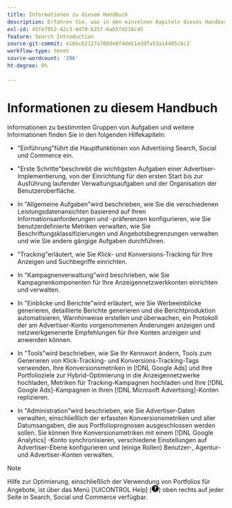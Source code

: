 ```yaml
---
title: Informationen zu diesem Handbuch
description: Erfahren Sie, was in den einzelnen Kapiteln dieses Handbuchs behandelt wird.
exl-id: 45fe7952-42c3-4479-b25f-6ab5fd218c45
feature: Search Introduction
source-git-commit: e16bc62127a708de8f4deb1eddfa53a14405cbc2
workflow-type: tm+mt
source-wordcount: '296'
ht-degree: 0%

---
```


# Informationen zu diesem Handbuch

Informationen zu bestimmten Gruppen von Aufgaben und weitere Informationen finden Sie in den folgenden Hilfekapiteln:

* &quot;Einführung&quot;führt die Hauptfunktionen von Advertising Search, Social und Commerce ein.

* &quot;Erste Schritte&quot;beschreibt die wichtigsten Aufgaben einer Advertiser-Implementierung, von der Einrichtung für den ersten Start bis zur Ausführung laufender Verwaltungsaufgaben und der Organisation der Benutzeroberfläche.

* In &quot;Allgemeine Aufgaben&quot;wird beschrieben, wie Sie die verschiedenen Leistungsdatenansichten basierend auf Ihren Informationsanforderungen und -präferenzen konfigurieren, wie Sie benutzerdefinierte Metriken verwalten, wie Sie Beschriftungsklassifizierungen und Angebotsbegrenzungen verwalten und wie Sie andere gängige Aufgaben durchführen.

* &quot;Tracking&quot;erläutert, wie Sie Klick- und Konversions-Tracking für Ihre Anzeigen und Suchbegriffe einrichten.

* In &quot;Kampagnenverwaltung&quot;wird beschrieben, wie Sie Kampagnenkomponenten für Ihre Anzeigennetzwerkkonten einrichten und verwalten.

* In &quot;Einblicke und Berichte&quot;wird erläutert, wie Sie Werbeeinblicke generieren, detaillierte Berichte generieren und die Berichtproduktion automatisieren, Warnhinweise erstellen und überwachen, ein Protokoll der am Advertiser-Konto vorgenommenen Änderungen anzeigen und netzwerkgenerierte Empfehlungen für Ihre Konten anzeigen und anwenden können.

* In &quot;Tools&quot;wird beschrieben, wie Sie Ihr Kennwort ändern, Tools zum Generieren von Klick-Tracking- und Konversions-Tracking-Tags verwenden, Ihre Konversionsmetriken in [!DNL Google Ads] und Ihre Portfolioziele zur Hybrid-Optimierung in die Anzeigennetzwerke hochladen, Metriken für Tracking-Kampagnen hochladen und Ihre [!DNL Google Ads]-Kampagnen in Ihren [!DNL Microsoft Advertising]-Konten replizieren.

* In &quot;Administration&quot;wird beschrieben, wie Sie Advertiser-Daten verwalten, einschließlich der erfassten Konversionsmetriken und aller Datumsangaben, die aus Portfolioprognosen ausgeschlossen werden sollen. Sie können Ihre Konversionsmetriken mit einem [!DNL Google Analytics] -Konto synchronisieren, verschiedene Einstellungen auf Advertiser-Ebene konfigurieren und (einige Rollen) Benutzer-, Agentur- und Advertiser-Konten verwalten.

>[!NOTE]
>
>Hilfe zur Optimierung, einschließlich der Verwendung von Portfolios für Angebote, ist über das Menü [!UICONTROL Help] (![Hilfemenü](/help/search-social-commerce/assets/help-main-menu.png "Hilfe-Menü")) oben rechts auf jeder Seite in Search, Social und Commerce verfügbar.
